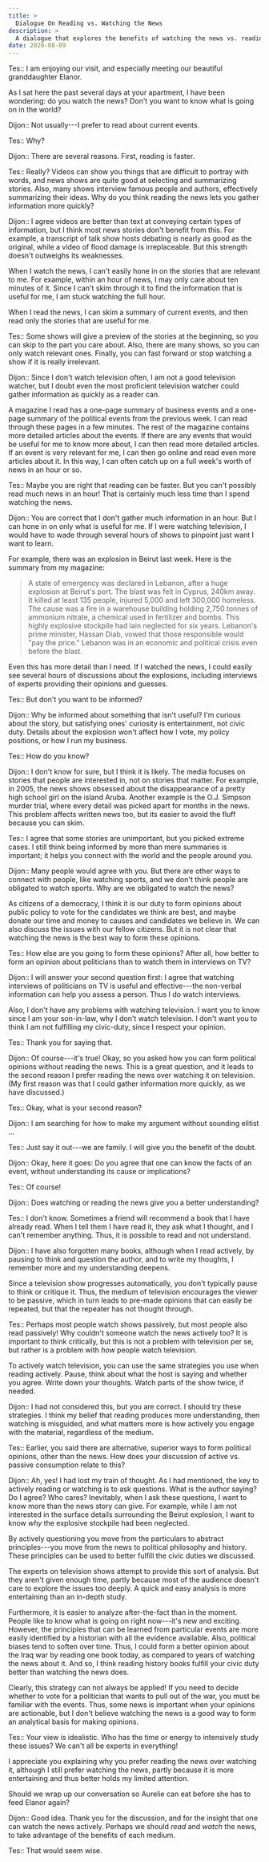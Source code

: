 ```yaml
---
title: >
  Dialogue On Reading vs. Watching the News
description: >
  A dialogue that explores the benefits of watching the news vs. reading it, and whether reading the news is a duty.
date: 2020-08-09
---
```


Tes:: I am enjoying our visit, and especially meeting our beautiful granddaughter Elanor.

As I sat here the past several days at your apartment, I have been wondering: do you watch the news? Don't you want to know what is going on in the world?

Dijon:: Not usually---I prefer to read about current events.

Tes:: Why?

Dijon:: There are several reasons. First, reading is faster.

Tes:: Really? Videos can show you things that are difficult to portray with words, and news shows are quite good at selecting and summarizing stories. Also, many shows interview famous people and authors, effectively summarizing their ideas. Why do you think reading the news lets you gather information more quickly?

Dijon:: I agree videos are better than text at conveying certain types of information, but I think most news stories don't benefit from this. For example, a transcript of talk show hosts debating is nearly as good as the original, while a video of flood damage is irreplaceable. But this strength doesn't outweighs its weaknesses.

When I watch the news, I can't easily hone in on the stories that are relevant to me. For example, within an hour of news, I may only care about ten minutes of it. Since I can't skim through it to find the information that is useful for me, I am stuck watching the full hour.

When I read the news, I can skim a summary of current events, and then read only the stories that are useful for me.

Tes:: Some shows will give a preview of the stories at the beginning, so you can skip to the part you care about. Also, there are many shows, so you can only watch relevant ones. Finally, you can fast forward or stop watching a show if it is really irrelevant.

Dijon:: Since I don't watch television often, I am not a good television watcher, but I doubt even the most proficient television watcher could gather information as quickly as a reader can.

A magazine I read has a one-page summary of business events and a one-page summary of the political events from the previous week. I can read through these pages in a few minutes. The rest of the magazine contains more detailed articles about the events. If there are any events that would be useful for me to know more about, I can then read more detailed articles. If an event is very relevant for me, I can then go online and read even more articles about it. In this way, I can often catch up on a full week's worth of news in an hour or so.

Tes:: Maybe you are right that reading can be faster. But you can't possibly read much news in an hour! That is certainly much less time than I spend watching the news.

Dijon:: You are correct that I don't gather much information in an hour. But I can hone in on only what is useful for me. If I were watching television, I would have to wade through several hours of shows to pinpoint just want I want to learn.

For example, there was an explosion in Beirut last week. Here is the summary from my magazine:

> A state of emergency was declared in Lebanon, after a huge explosion at Beirut's port. The blast was felt in Cyprus, 240km away. It killed at least 135 people, injured 5,000 and left 300,000 homeless. The cause was a fire in a warehouse building holding 2,750 tonnes of ammonium nitrate, a chemical used in fertilizer and bombs. This highly explosive stockpile had lain neglected for six years. Lebanon's prime minister, Hassan Diab, vowed that those responsible would "pay the price." Lebanon was in an economic and political crisis even before the blast.

Even this has more detail than I need. If I watched the news, I could easily see several hours of discussions about the explosions, including interviews of experts providing their opinions and guesses.

Tes:: But don't you want to be informed?

Dijon:: Why be informed about something that isn't useful? I'm curious about the story, but satisfying ones' curiosity is entertainment, not civic duty. Details about the explosion won't affect how I vote, my policy positions, or how I run my business.

Tes:: How do you know?

Dijon:: I don't know for sure, but I think it is likely. The media focuses on stories that people are interested in, not on stories that matter. For example, in 2005, the news shows obsessed about the disappearance of a pretty high school girl on the island Aruba. Another example is the O.J. Simpson murder trial, where every detail was picked apart for months in the news. This problem affects written news too, but its easier to avoid the fluff because you can skim.

Tes:: I agree that some stories are unimportant, but you picked extreme cases. I still think being informed by more than mere summaries is important; it helps you connect with the world and the people around you.

Dijon:: Many people would agree with you. But there are other ways to connect with people, like watching sports, and we don't think people are obligated to watch sports. Why are we obligated to watch the news?

As citizens of a democracy, I think it is our duty to form opinions about public policy to vote for the candidates we think are best, and maybe donate our time and money to causes and candidates we believe in. We can also discuss the issues with our fellow citizens. But it is not clear that watching the news is the best way to form these opinions.

Tes:: How else are you going to form these opinions? After all, how better to form an opinion about politicians than to watch them in interviews on TV?

Dijon:: I will answer your second question first: I agree that watching interviews of politicians on TV is useful and effective---the non-verbal information can help you assess a person. Thus I do watch interviews.

Also, I don't have any problems with watching television. I want you to know since I am your son-in-law, why I don't watch television. I don't want you to think I am not fulfilling my civic-duty, since I respect your opinion.

Tes:: Thank you for saying that.

Dijon:: Of course---it's true! Okay, so you asked how you can form political opinions without reading the news. This is a great question, and it leads to the second reason I prefer reading the news over watching it on television. (My first reason was that I could gather information more quickly, as we have discussed.)

Tes:: Okay, what is your second reason?

Dijon:: I am searching for how to make my argument without sounding elitist ...

Tes:: Just say it out---we are family. I will give you the benefit of the doubt.

Dijon:: Okay, here it goes: Do you agree that one can know the facts of an event, without understanding its cause or implications?

Tes:: Of course!

Dijon:: Does watching or reading the news give you a better understanding?

Tes:: I don't know. Sometimes a friend will recommend a book that I have already read. When I tell them I have read it, they ask what I thought, and I can't remember anything. Thus, it is possible to read and not understand.

Dijon:: I have also forgotten many books, although when I read actively, by pausing to think and question the author, and to write my thoughts, I remember more and my understanding deepens.

Since a television show progresses automatically, you don't typically pause to think or critique it. Thus, the medium of television encourages the viewer to be passive, which in turn leads to pre-made opinions that can easily be repeated, but that the repeater has not thought through.

Tes:: Perhaps most people watch shows passively, but most people also read passively! Why couldn't someone watch the news actively too? It is important to think critically, but this is not a problem with television per se, but rather is a problem with _how_ people watch television.

To actively watch television, you can use the same strategies you use when reading actively. Pause, think about what the host is saying and whether you agree. Write down your thoughts. Watch parts of the show twice, if needed.

Dijon:: I had not considered this, but you are correct. I should try these strategies. I think my belief that reading produces more understanding, then watching is misguided, and what matters more is how actively you engage with the material, regardless of the medium.

Tes:: Earlier, you said there are alternative, superior ways to form political opinions, other than the news. How does your discussion of active vs. passive consumption relate to this?

Dijon:: Ah, yes! I had lost my train of thought. As I had mentioned, the key to actively reading or watching is to ask questions. What is the author saying? Do I agree? Who cares? Inevitably, when I ask these questions, I want to know more than the news story can give. For example, while I am not interested in the surface details surrounding the Beirut explosion, I want to know _why_ the explosive stockpile had been neglected.

By actively questioning you move from the particulars to abstract principles---you move from the news to political philosophy and history. These principles can be used to better fulfill the civic duties we discussed.

The experts on television shows attempt to provide this sort of analysis. But they aren't given enough time, partly because most of the audience doesn't care to explore the issues too deeply. A quick and easy analysis is more entertaining than an in-depth study.

Furthermore, it is easier to analyze after-the-fact than in the moment. People like to know what is going on right now---it's new and exciting. However, the principles that can be learned from particular events are more easily identified by a historian with all the evidence available. Also, political biases tend to soften over time. Thus, I could form a better opinion about the Iraq war by reading one book today, as compared to years of watching the news about it. And so, I think reading history books fulfill your civic duty better than watching the news does.

Clearly, this strategy can not always be applied! If you need to decide whether to vote for a politician that wants to pull out of the war, you must be familiar with the events. Thus, some news is important when your opinions are actionable, but I don't believe watching the news is a good way to form an analytical basis for making opinions.

Tes:: Your view is idealistic. Who has the time or energy to intensively study these issues? We can't all be experts in everything!

I appreciate you explaining why you prefer reading the news over watching it, although I still prefer watching the news, partly because it is more entertaining and thus better holds my limited attention.

Should we wrap up our conversation so Aurelie can eat before she has to feed Elanor again?

Dijon:: Good idea. Thank you for the discussion, and for the insight that one can watch the news actively. Perhaps we should _read_ and _watch_ the news, to take advantage of the benefits of each medium.

Tes:: That would seem wise.
